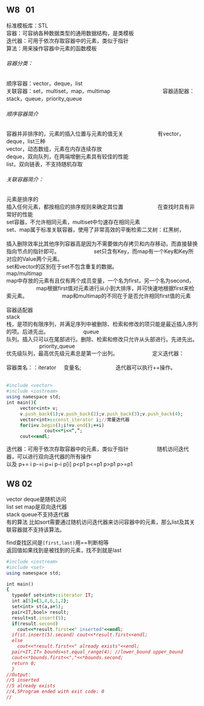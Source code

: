 ## W8    01
标准模板库：STL  
容器：可容纳各种数据类型的通用数据结构，是类模板  
迭代器：可用于依次存取容器中的元素，类似于指针  
算法：用来操作容器中元素的函数模板  
###### 容器分类：                                  
顺序容器：vector，deque，list                                             
关联容器：set，multiset，map，multimap                                                   
容器适配器：stack，queue，priority_queue                               
###### 顺序容器简介                               
容器并非排序的，元素的插入位置与元素的值无关                               
有vector，deque，list三种                               
vector，动态数组，元素在内存连续存放                               
deque，双向队列，在两端增删元素具有较佳的性能                               
list，双向链表，不支持随机存取                               
###### 关联容器简介：                               
元素是排序的                               
插入任何元素，都按相应的排序规则来确定其位置                               
在查找时具有非常好的性能                               
set容器，不允许相同元素，multiset中匀速存在相同元素                        
set、map属于标准关联容器，使用了非常高效的平衡检索二叉树：红黑树，                               
插入删除效率比其他序列容器高是因为不需要做内存拷贝和内存移动，而直接替换指向节点的指针即可。                               
set只含有Key，而map有一个Key和Key所对应的Value两个元素。                                             
set和vector的区别在于set不包含重复的数据。              
map/multimap                               
map中存放的元素有且仅有两个成员变量，一个名为first，另一个名为second，                               
map根据first值对元素进行从小到大排序，并可快速地根据first来检索元素。                               
map和multimap的不同在于是否允许相同first值的元素                               
容器适配器                               
stack                               
栈，是项的有限序列，并满足序列中被删除、检索和修改的项只能是最近插入序列的项。后进先出。                               
queue                               
队列。插入只可以在尾部进行。删除、检索和修改只允许从头部进行。先进先出。                               
priority_queue                               
优先级队列，最高优先级元素总是第一个出列。                               
定义迭代器：                               
容器类名：：iterator     变量名;                               
迭代器可以执行++操作。                               
```ruby
#include <vector>
#include <iostream>
using namespace std;
int main(){
     vector<int> v;
     v.push_back(1);v.push_back(2);v.push_back(3);v.push_back(4);
     vector<int>::const_iterator i;//常量迭代器
     for(i=v.begin();i!=v.end();++i)
              cout<<*i<<“,”;
     cout<<endl;
```

迭代器：可用于依次存取容器中的元素，类似于指针                          
随机访问迭代器，可以进行双向迭代器的所有操作                          
以及 p+= i p-=i p+i p-i p[i] p<p1 p<=p1 p>p1 p>=p1                          
## W8 02
vector deque是随机访问                          
list set map是双向迭代器                          
stack queue不支持迭代器                          
有的算法 比如sort需要通过随机访问迭代器来访问容器中的元素，那么list及其关联容器就不支持该算法。                          

find查找区间是`[first,last)`用==判断相等                          
返回值如果找到是被找到的元素，找不到就是last                  
```ruby
#include <iostream>
#include <set>
using namespace std;

int main()
{
  typedef set<int>::iterator IT;
  int a[5]={3,4,6,1,2};
  set<int> st(a,a+5);
  pair<IT,bool> result;
  result=st.insert(5);
  if(result.second)
    cout<<*result.first<<" inserted"<<endl;
  if(st.insert(5).second) cout<<*result.first<<endl;
  else
    cout<<*result.first<<" already exists"<<endl;
  pair<IT,IT> bounds=st.equal_range(4); //lower_bound upper_bound
  cout<<*bounds.first<<","<<*bounds.second;
  return 0;
  }
//Output:
//5 inserted
//5 already exists
//4,5Program ended with exit code: 0
//
  ```
